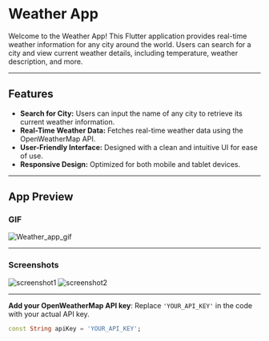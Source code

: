 # Weather App

Welcome to the Weather App! This Flutter application provides real-time weather information for any city around the world. Users can search for a city and view current weather details, including temperature, weather description, and more.
____________________________________________________________________________________________________
## Features

- **Search for City:** Users can input the name of any city to retrieve its current weather information.
- **Real-Time Weather Data:** Fetches real-time weather data using the OpenWeatherMap API.
- **User-Friendly Interface:** Designed with a clean and intuitive UI for ease of use.
- **Responsive Design:** Optimized for both mobile and tablet devices.
____________________________________________________________________________________________
## App Preview
### GIF

![Weather_app_gif](https://github.com/user-attachments/assets/17526724-8e9b-4770-8944-d2413f6987fa)


______________________________________________________________________________________________
### Screenshots

![screenshot1](https://github.com/user-attachments/assets/4f4db25f-ccb3-426b-8d9c-046354aa79e9)
![screenshot2](https://github.com/user-attachments/assets/1a3ca7ce-9485-47ca-8c6a-e50d8bf49cab)



_______________________________________________________________________


 **Add your OpenWeatherMap API key**:
   Replace `'YOUR_API_KEY'` in the code with your actual API key.
   ```dart
   const String apiKey = 'YOUR_API_KEY';
